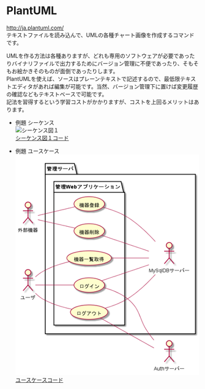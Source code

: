 
# PlantUML

http://ja.plantuml.com/  
テキストファイルを読み込んで、UMLの各種チャート画像を作成するコマンドです。  

UMLを作る方法は各種ありますが、どれも専用のソフトウェアが必要であったりバイナリファイルで出力するためにバージョン管理に不便であったり、そもそもお絵かきそのものが面倒であったりします。  
PlantUMLを使えば、ソースはプレーンテキストで記述するので、最低限テキストエディタがあれば編集が可能です。当然、バージョン管理下に置けば変更履歴の確認などもテキストベースで可能です。  
記法を習得するという学習コストがかかりますが、コストを上回るメリットはあります。  

* 例題 シーケンス  
![シーケンス図１](seq/seq.png)  
[シーケンス図１コード](seq/seq.uml)  

* 例題 ユースケース  
![ユースケース図](usecase/usecase.png)  
[ユースケースコード](usecase/usecase.uml)  
